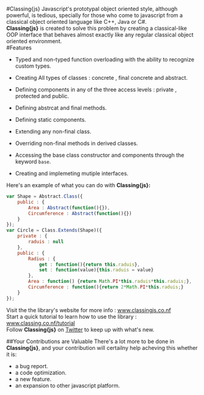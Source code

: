 #Classing{js}
Javascript's prototypal object oriented style, although powerful, is tedious, specially for those who come to javascript
from a classical object oriented language like C++, Java or C#.<br/>
<b>Classing{js}</b> is created to solve this problem by creating a classical-like OOP interface that behaves almost exactly
like any regular classical object oriented environment.<br/>
#Features
<ul>
<li><p>Typed and non-typed function overloading with the ability to recognize custom types.</p></li>
<li><p>Creating All types of classes : concrete , final concrete and abstract.</p></li>
<li><p>Defining components in any of the three access levels : private , protected and public.</p></li>
<li><p>Defining abstrcat and final methods.</p></li>
<li><p>Defining static components.</p></li>
<li><p>Extending any non-final class.</p></li>
<li><p>Overriding non-final methods in derived classes.</p></li>
<li><p>Accessing the base class constructor and components through the keyword <code>base</code>.</p></li>
<li><p>Creating and implemeting mutiple interfaces.</p></li>
</ul>


Here's an example of what you can do with <b>Classing{js}:</b>
``` javascript
var Shape = Abstract.Class({
    public : {
        Area : Abstract(function(){}),
        Circumference : Abstract(function(){})
    }
});
var Circle = Class.Extends(Shape)({
    private : {
        raduis : null
    },
    public : {
        Radius : {
            get : function(){return this.raduis},
            set : function(value){this.raduis = value}
        },
        Area : function() {return Math.PI*this.raduis*this.raduis;},
        Circumference : function(){return 2*Math.PI*this.raduis;}
    }
});
```
Visit the the library's website for more info : www.classingjs.co.nf <br/>
Start a quick tutorial to learn how to use the library : www.classing.co.nf/tutorial <br/>
Follow <b>Classing{js}</b> on <a href = "https://twitter.com/classing_js">Twitter</a> to keep up with what's new.

##Your Contributions are Valuable
There's a lot more to be done in <b>Classing{js}</b>, and your contribution will certailny help acheving this whether it is:
<ul>
<li>a bug report.</li>
<li>a code optimization.</li>
<li>a new feature.</li>
<li>an expansion to other javascript platform.</li>
</ul>
